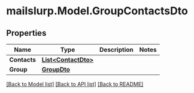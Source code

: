 # mailslurp.Model.GroupContactsDto
## Properties

Name | Type | Description | Notes
------------ | ------------- | ------------- | -------------
**Contacts** | [**List&lt;ContactDto&gt;**](ContactDto.md) |  | 
**Group** | [**GroupDto**](GroupDto.md) |  | 

[[Back to Model list]](../README.md#documentation-for-models) [[Back to API list]](../README.md#documentation-for-api-endpoints) [[Back to README]](../README.md)

